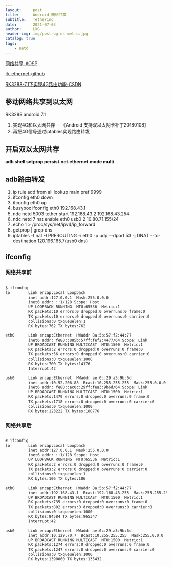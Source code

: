 ```yaml
---
layout:     post
title:      Android 网络共享
subtitle:   Tethering
date:       2021-07-03
author:     LXG
header-img: img/post-bg-os-metro.jpg
catalog: true
tags:
    - netd
---
```


[网络共享-AOSP](https://source.android.google.cn/devices/architecture/modular-system/tethering)

[rk-ethernet-github](https://github.com/Poco-Ye/rk-ethernet)

[RK3288-7.1下实现4G路由功能-CSDN](https://blog.csdn.net/layuetian2011/article/details/108444577)

## 移动网络共享到以太网

RK3288 android 7.1

1. 实现4G和以太网共存---《Android 支持双以太网卡补丁20180108》
2. 再把4G信号通过iptables实现路由转发

## 开启双以太网共存

**adb shell setprop persist.net.ethernet.mode multi**

## adb路由转发

1. ip rule add from all lookup main pref 9999
2. ifconfig eth0 down
3. ifconfig eth0 up
4. busybox ifconfig eth0 192.168.43.1
5. ndc netd 5003 tether start 192.168.43.2 192.168.43.254 
6. ndc netd 7 nat enable eth0 usb0 2 10.80.71.155/24
7. echo 1 > /proc/sys/net/ipv4/ip_forward
8. getprop | grep dns
9. iptables -t nat -I PREROUTING -i eth0 -p udp --dport 53 -j DNAT --to-destination 120.196.165.7(usb0 dns)

## ifconfig

### 网络共享前

```txt

$ ifconfig
lo        Link encap:Local Loopback
          inet addr:127.0.0.1  Mask:255.0.0.0 
          inet6 addr: ::1/128 Scope: Host
          UP LOOPBACK RUNNING  MTU:65536  Metric:1
          RX packets:10 errors:0 dropped:0 overruns:0 frame:0 
          TX packets:10 errors:0 dropped:0 overruns:0 carrier:0 
          collisions:0 txqueuelen:1 
          RX bytes:762 TX bytes:762 

eth0      Link encap:Ethernet  HWaddr 8a:5b:57:f2:44:77
          inet6 addr: fe80::885b:57ff:fef2:4477/64 Scope: Link
          UP BROADCAST RUNNING MULTICAST  MTU:1500  Metric:1
          RX packets:2 errors:0 dropped:0 overruns:0 frame:0 
          TX packets:56 errors:0 dropped:0 overruns:0 carrier:0 
          collisions:0 txqueuelen:1000 
          RX bytes:700 TX bytes:14176 
          Interrupt:42 

usb0      Link encap:Ethernet  HWaddr ae:0c:29:a3:9b:6d
          inet addr:10.52.206.88  Bcast:10.255.255.255  Mask:255.0.0.0 
          inet6 addr: fe80::ac0c:29ff:fea3:9b6d/64 Scope: Link
          UP BROADCAST RUNNING MULTICAST  MTU:1500  Metric:1
          RX packets:1479 errors:0 dropped:0 overruns:0 frame:0 
          TX packets:1718 errors:0 dropped:0 overruns:0 carrier:0 
          collisions:0 txqueuelen:1000 
          RX bytes:123222 TX bytes:180776 

```

### 网络共享后

```txt

# ifconfig
lo        Link encap:Local Loopback
          inet addr:127.0.0.1  Mask:255.0.0.0 
          inet6 addr: ::1/128 Scope: Host
          UP LOOPBACK RUNNING  MTU:65536  Metric:1
          RX packets:2 errors:0 dropped:0 overruns:0 frame:0 
          TX packets:2 errors:0 dropped:0 overruns:0 carrier:0 
          collisions:0 txqueuelen:1 
          RX bytes:106 TX bytes:106 

eth0      Link encap:Ethernet  HWaddr 8a:5b:57:f2:44:77
          inet addr:192.168.43.1  Bcast:192.168.43.255  Mask:255.255.255.0 
          UP BROADCAST RUNNING MULTICAST  MTU:1500  Metric:1
          RX packets:735 errors:0 dropped:0 overruns:0 frame:0 
          TX packets:802 errors:0 dropped:0 overruns:0 carrier:0 
          collisions:0 txqueuelen:1000 
          RX bytes:84584 TX bytes:965347 
          Interrupt:42 

usb0      Link encap:Ethernet  HWaddr ae:0c:29:a3:9b:6d
          inet addr:10.129.70.7  Bcast:10.255.255.255  Mask:255.0.0.0 
          UP BROADCAST RUNNING MULTICAST  MTU:1500  Metric:1
          RX packets:1274 errors:0 dropped:0 overruns:0 frame:0 
          TX packets:1247 errors:0 dropped:0 overruns:0 carrier:0 
          collisions:0 txqueuelen:1000 
          RX bytes:1390060 TX bytes:135432

```




